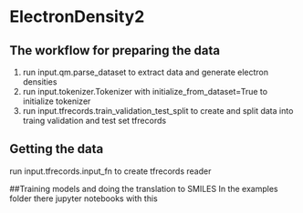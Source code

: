 # ElectronDensity2

## The workflow for preparing the data
1. run input.qm.parse_dataset to extract data and generate electron densities
2. run input.tokenizer.Tokenizer with initialize_from_dataset=True to initialize tokenizer
3. run input.tfrecords.train_validation_test_split to create and split data into traing validation and test   set tfrecords

## Getting the data
run input.tfrecords.input_fn to create tfrecords reader

##Training models and doing the translation to SMILES
In the examples folder there jupyter notebooks with this


